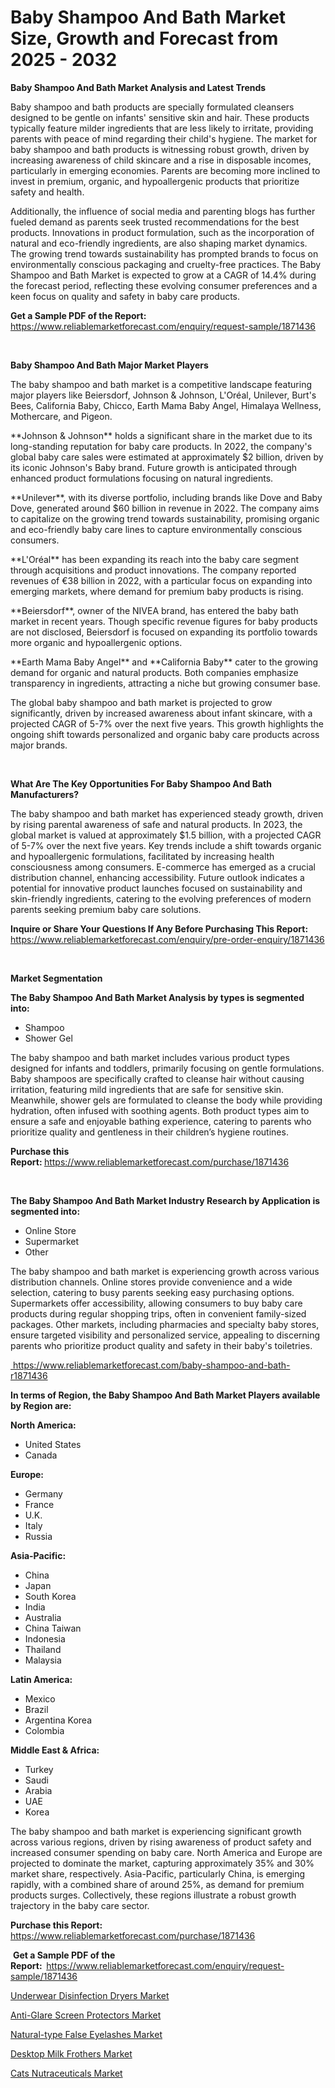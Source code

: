 <p><h1>Baby Shampoo And Bath Market Size, Growth and Forecast from 2025 - 2032</h1></p><p><strong>Baby Shampoo And Bath Market Analysis and Latest Trends</strong></p>
<p><p>Baby shampoo and bath products are specially formulated cleansers designed to be gentle on infants' sensitive skin and hair. These products typically feature milder ingredients that are less likely to irritate, providing parents with peace of mind regarding their child's hygiene. The market for baby shampoo and bath products is witnessing robust growth, driven by increasing awareness of child skincare and a rise in disposable incomes, particularly in emerging economies. Parents are becoming more inclined to invest in premium, organic, and hypoallergenic products that prioritize safety and health.</p><p>Additionally, the influence of social media and parenting blogs has further fueled demand as parents seek trusted recommendations for the best products. Innovations in product formulation, such as the incorporation of natural and eco-friendly ingredients, are also shaping market dynamics. The growing trend towards sustainability has prompted brands to focus on environmentally conscious packaging and cruelty-free practices. The Baby Shampoo and Bath Market is expected to grow at a CAGR of 14.4% during the forecast period, reflecting these evolving consumer preferences and a keen focus on quality and safety in baby care products.</p></p>
<p><strong>Get a Sample PDF of the Report:&nbsp;</strong> <a href="https://www.reliablemarketforecast.com/enquiry/request-sample/1871436?utm_campaign=1170&utm_medium=2&utm_source=Github&utm_content=ia&utm_term=05042025&utm_id=baby-shampoo-and-bath">https://www.reliablemarketforecast.com/enquiry/request-sample/1871436</a></p>
<p>&nbsp;</p>
<p><strong>Baby Shampoo And Bath Major Market Players</strong></p>
<p><p>The baby shampoo and bath market is a competitive landscape featuring major players like Beiersdorf, Johnson & Johnson, L'Oréal, Unilever, Burt's Bees, California Baby, Chicco, Earth Mama Baby Angel, Himalaya Wellness, Mothercare, and Pigeon. </p><p>**Johnson & Johnson** holds a significant share in the market due to its long-standing reputation for baby care products. In 2022, the company's global baby care sales were estimated at approximately $2 billion, driven by its iconic Johnson's Baby brand. Future growth is anticipated through enhanced product formulations focusing on natural ingredients.</p><p>**Unilever**, with its diverse portfolio, including brands like Dove and Baby Dove, generated around $60 billion in revenue in 2022. The company aims to capitalize on the growing trend towards sustainability, promising organic and eco-friendly baby care lines to capture environmentally conscious consumers.</p><p>**L'Oréal** has been expanding its reach into the baby care segment through acquisitions and product innovations. The company reported revenues of €38 billion in 2022, with a particular focus on expanding into emerging markets, where demand for premium baby products is rising.</p><p>**Beiersdorf**, owner of the NIVEA brand, has entered the baby bath market in recent years. Though specific revenue figures for baby products are not disclosed, Beiersdorf is focused on expanding its portfolio towards more organic and hypoallergenic options.</p><p>**Earth Mama Baby Angel** and **California Baby** cater to the growing demand for organic and natural products. Both companies emphasize transparency in ingredients, attracting a niche but growing consumer base.</p><p>The global baby shampoo and bath market is projected to grow significantly, driven by increased awareness about infant skincare, with a projected CAGR of 5-7% over the next five years. This growth highlights the ongoing shift towards personalized and organic baby care products across major brands.</p></p>
<p>&nbsp;</p>
<p><strong>What Are The Key Opportunities For Baby Shampoo And Bath Manufacturers?</strong></p>
<p><p>The baby shampoo and bath market has experienced steady growth, driven by rising parental awareness of safe and natural products. In 2023, the global market is valued at approximately $1.5 billion, with a projected CAGR of 5-7% over the next five years. Key trends include a shift towards organic and hypoallergenic formulations, facilitated by increasing health consciousness among consumers. E-commerce has emerged as a crucial distribution channel, enhancing accessibility. Future outlook indicates a potential for innovative product launches focused on sustainability and skin-friendly ingredients, catering to the evolving preferences of modern parents seeking premium baby care solutions.</p></p>
<p><strong>Inquire or Share Your Questions If Any Before Purchasing This Report:</strong> <a href="https://www.reliablemarketforecast.com/enquiry/pre-order-enquiry/1871436?utm_campaign=1170&utm_medium=2&utm_source=Github&utm_content=ia&utm_term=05042025&utm_id=baby-shampoo-and-bath">https://www.reliablemarketforecast.com/enquiry/pre-order-enquiry/1871436</a></p>
<p>&nbsp;</p>
<p><strong>Market Segmentation</strong></p>
<p><strong>The Baby Shampoo And Bath Market Analysis by types is segmented into:</strong></p>
<p><ul><li>Shampoo</li><li>Shower Gel</li></ul></p>
<p><p>The baby shampoo and bath market includes various product types designed for infants and toddlers, primarily focusing on gentle formulations. Baby shampoos are specifically crafted to cleanse hair without causing irritation, featuring mild ingredients that are safe for sensitive skin. Meanwhile, shower gels are formulated to cleanse the body while providing hydration, often infused with soothing agents. Both product types aim to ensure a safe and enjoyable bathing experience, catering to parents who prioritize quality and gentleness in their children’s hygiene routines.</p></p>
<p><strong>Purchase this Report:&nbsp;</strong><a href="https://www.reliablemarketforecast.com/purchase/1871436?utm_campaign=1170&utm_medium=2&utm_source=Github&utm_content=ia&utm_term=05042025&utm_id=baby-shampoo-and-bath">https://www.reliablemarketforecast.com/purchase/1871436</a></p>
<p>&nbsp;</p>
<p><strong>The Baby Shampoo And Bath Market Industry Research by Application is segmented into:</strong></p>
<p><ul><li>Online Store</li><li>Supermarket</li><li>Other</li></ul></p>
<p><p>The baby shampoo and bath market is experiencing growth across various distribution channels. Online stores provide convenience and a wide selection, catering to busy parents seeking easy purchasing options. Supermarkets offer accessibility, allowing consumers to buy baby care products during regular shopping trips, often in convenient family-sized packages. Other markets, including pharmacies and specialty baby stores, ensure targeted visibility and personalized service, appealing to discerning parents who prioritize product quality and safety in their baby's toiletries.</p></p>
<p><a href="https://www.reliablemarketforecast.com/baby-shampoo-and-bath-r1871436?utm_campaign=1170&utm_medium=2&utm_source=Github&utm_content=ia&utm_term=05042025&utm_id=baby-shampoo-and-bath">&nbsp;https://www.reliablemarketforecast.com/baby-shampoo-and-bath-r1871436</a></p>
<p><strong>In terms of Region, the Baby Shampoo And Bath Market Players available by Region are:</strong></p>
<p>
    <p> <strong> North America: </strong>
        <ul>
            <li>United States</li>
            <li>Canada</li>
        </ul>
        </p> 
    <p> <strong> Europe: </strong>
        <ul>
            <li>Germany</li>
            <li>France</li>
            <li>U.K.</li>
            <li>Italy</li>
            <li>Russia</li>
        </ul>
        </p> 
    <p> <strong> Asia-Pacific: </strong>
        <ul>
            <li>China</li>
            <li>Japan</li>
            <li>South Korea</li>
            <li>India</li>
            <li>Australia</li>
            <li>China Taiwan</li>
            <li>Indonesia</li>
            <li>Thailand</li>
            <li>Malaysia</li>
        </ul>
        </p> 
    <p> <strong> Latin America: </strong>
        <ul>
            <li>Mexico</li>
            <li>Brazil</li>
            <li>Argentina Korea</li>
            <li>Colombia</li>
        </ul>
        </p> 
    <p> <strong> Middle East & Africa: </strong>
        <ul>
            <li>Turkey</li>
            <li>Saudi</li>
            <li>Arabia</li>
            <li>UAE</li>
            <li>Korea</li>
        </ul>
    </p>
    </p>
<p><p>The baby shampoo and bath market is experiencing significant growth across various regions, driven by rising awareness of product safety and increased consumer spending on baby care. North America and Europe are projected to dominate the market, capturing approximately 35% and 30% market share, respectively. Asia-Pacific, particularly China, is emerging rapidly, with a combined share of around 25%, as demand for premium products surges. Collectively, these regions illustrate a robust growth trajectory in the baby care sector.</p></p>
<p><strong>Purchase this Report: </strong><a href="https://www.reliablemarketforecast.com/purchase/1871436?utm_campaign=1170&utm_medium=2&utm_source=Github&utm_content=ia&utm_term=05042025&utm_id=baby-shampoo-and-bath">https://www.reliablemarketforecast.com/purchase/1871436</a></p>
<p>&nbsp;<strong>Get a Sample PDF of the Report:&nbsp;&nbsp;</strong><a href="https://www.reliablemarketforecast.com/enquiry/request-sample/1871436?utm_campaign=1170&utm_medium=2&utm_source=Github&utm_content=ia&utm_term=05042025&utm_id=baby-shampoo-and-bath">https://www.reliablemarketforecast.com/enquiry/request-sample/1871436</a></p>
<p><strong></strong></p>
<p><p><a href="https://github.com/lazregaartun/Market-Research-Report-List-1/blob/main/underwear-disinfection-dryers-market.md?utm_campaign=1170&utm_medium=2&utm_source=Github&utm_content=ia&utm_term=05042025&utm_id=baby-shampoo-and-bath">Underwear Disinfection Dryers Market</a></p><p><a href="https://github.com/drevertevell/Market-Research-Report-List-1/blob/main/anti-glare-screen-protectors-market.md?utm_campaign=1170&utm_medium=2&utm_source=Github&utm_content=ia&utm_term=05042025&utm_id=baby-shampoo-and-bath">Anti-Glare Screen Protectors Market</a></p><p><a href="https://github.com/ienamoun/Market-Research-Report-List-1/blob/main/natural-type-false-eyelashes-market.md?utm_campaign=1170&utm_medium=2&utm_source=Github&utm_content=ia&utm_term=05042025&utm_id=baby-shampoo-and-bath">Natural-type False Eyelashes Market</a></p><p><a href="https://github.com/elhibacajka/Market-Research-Report-List-1/blob/main/desktop-milk-frothers-market.md?utm_campaign=1170&utm_medium=2&utm_source=Github&utm_content=ia&utm_term=05042025&utm_id=baby-shampoo-and-bath">Desktop Milk Frothers Market</a></p><p><a href="https://github.com/jolashta/Market-Research-Report-List-1/blob/main/cats-nutraceuticals-market.md?utm_campaign=1170&utm_medium=2&utm_source=Github&utm_content=ia&utm_term=05042025&utm_id=baby-shampoo-and-bath">Cats Nutraceuticals Market</a></p></p>